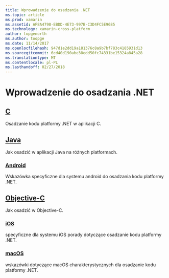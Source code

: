 ```yaml
---
title: Wprowadzenie do osadzania .NET
ms.topic: article
ms.prod: xamarin
ms.assetid: AF8A4798-EBDD-4E73-997B-C3D4FC5E9685
ms.technology: xamarin-cross-platform
author: topgenorth
ms.author: toopge
ms.date: 11/14/2017
ms.openlocfilehash: 947d1e2dd19a181376c8a9b7bf783c4185931d13
ms.sourcegitcommit: 6cd40d190abe38edd50fc74331be15324a845a28
ms.translationtype: MT
ms.contentlocale: pl-PL
ms.lasthandoff: 02/27/2018
---
```

# <a name="getting-started-with-net-embedding"></a>Wprowadzenie do osadzania .NET

## <a name="ccmd"></a>[C](c.md)

Osadzanie kodu platformy .NET w aplikacji C.

## <a name="javajavaindexmd"></a>[Java](java/index.md)

Jak osadzić w aplikacji Java na różnych platformach.

### <a name="androidjavaandroidmd"></a>[Android](java/android.md)

Wskazówka specyficzne dla systemu android do osadzania kodu platformy .NET.

## <a name="objective-cobjective-cindexmd"></a>[Objective-C](objective-c/index.md)

Jak osadzić w Objective-C.

### <a name="iosobjective-ciosmd"></a>[iOS](objective-c/ios.md)

specyficzne dla systemu iOS porady dotyczące osadzanie kodu platformy .NET.

### <a name="macosobjective-cmacosmd"></a>[macOS](objective-c/macos.md)

wskazówki dotyczące macOS charakterystycznych dla osadzanie kodu platformy .NET.
